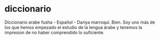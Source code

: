 # diccionario
Diccionario arabe fusha - Español - Dariya marroquí. 
Bien. Soy uno más de los que hemos empezado  el estudio de  la lengua árabe y tenemos la impresion de no haber comprendido lo suficiente. 
